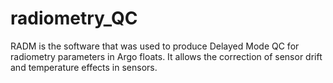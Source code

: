 # radiometry_QC
RADM is the software that was used to produce Delayed Mode QC for radiometry parameters in Argo floats. It allows the correction of sensor drift and temperature effects in sensors.
